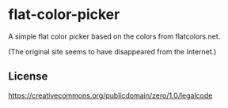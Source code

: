 # flat-color-picker

A simple flat color picker based on the colors from flatcolors.net.

(The original site seems to have disappeared from the Internet.)

## License

https://creativecommons.org/publicdomain/zero/1.0/legalcode
